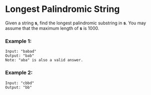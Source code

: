 # Longest Palindromic String

Given a string **s**, find the longest palindromic substring in **s**. You may assume that the maximum length of **s** is 1000.

### Example 1:
```shell
Input: "babad"
Output: "bab"
Note: "aba" is also a valid answer.
```

### Example 2:
```shell
Input: "cbbd"
Output: "bb"
```
